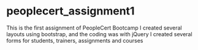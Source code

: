 # peoplecert_assignment1
 This is the first assignment of PeopleCert Bootcamp
 I created several layouts using bootstrap, and the coding was with jQuery
 I created several forms for students, trainers, assignments and courses
